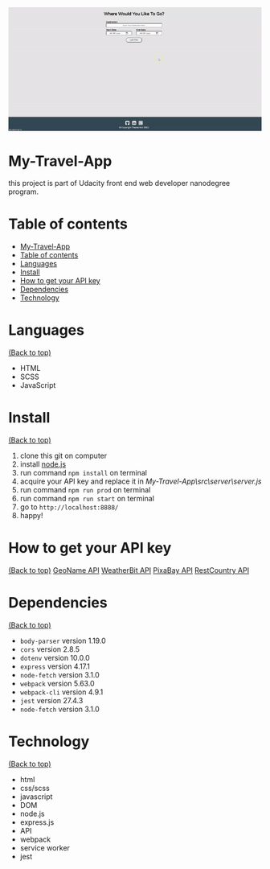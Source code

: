 <!-- Add banner here -->
![Project Preview](docs/453453.gif)

# My-Travel-App

<!-- Describe your project in brief -->
this project is part of Udacity front end web developer nanodegree program.

# Table of contents

- [My-Travel-App](#my-travel-app)
- [Table of contents](#table-of-contents)
- [Languages](#languages)
- [Install](#install)
- [How to get your API key](#how-to-get-your-api-key)
- [Dependencies](#dependencies)
- [Technology](#technology)

# Languages
[(Back to top)](#table-of-contents)

- HTML
- SCSS
- JavaScript

# Install
[(Back to top)](#table-of-contents)

1. clone this git on computer
2. install [node.js](https://nodejs.org/en/)
3. run command `npm install` on terminal
4. acquire your API key and replace it in *My-Travel-App\src\server\server.js*
5. run command `npm run prod` on terminal
6. run command `npm run start` on terminal
7. go to `http://localhost:8888/`
8. happy!

# How to get your API key
[(Back to top)](#table-of-contents)
[GeoName API](http://www.geonames.org/export/web-services.html)
[WeatherBit API](https://www.weatherbit.io/account/create)
[PixaBay API](https://pixabay.com/api/docs/)
[RestCountry API](https://restcountries.com/)

# Dependencies
[(Back to top)](#table-of-contents)

- `body-parser` version 1.19.0
- `cors` version 2.8.5
- `dotenv` version 10.0.0
- `express` version 4.17.1
- `node-fetch` version 3.1.0
- `webpack` version 5.63.0
- `webpack-cli` version 4.9.1
- `jest` version 27.4.3
- `node-fetch` version 3.1.0

# Technology
[(Back to top)](#table-of-contents)

- html
- css/scss
- javascript
- DOM
- node.js
- express.js
- API
- webpack
- service worker
- jest
